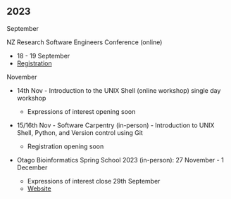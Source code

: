 ## 2023

September

NZ Research Software Engineers Conference (online)

- 18 - 19 September
- [Registration](https://www.rseconference.nz)

November

- 14th Nov - Introduction to the UNIX Shell (online workshop) single day workshop
  - Expressions of interest opening soon
- 15/16th Nov - Software Carpentry (in-person) - Introduction to UNIX Shell, Python, and Version control using Git

  - Registration opening soon

- Otago Bioinformatics Spring School 2023 (in-person): 27 November - 1 December
  - Expressions of interest close 29th September
  - [Website](https://otagobioinformaticsspringschool.github.io/2023/)
